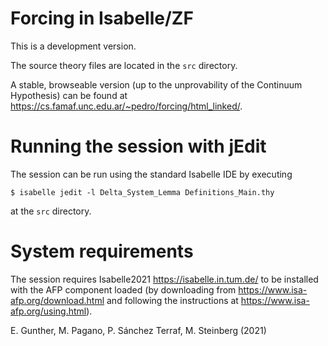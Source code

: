 Forcing in Isabelle/ZF
======================

This is a development version.

The source theory files are located in the `src` directory.

A stable, browseable version (up to the unprovability of the Continuum
Hypothesis) can be found at
https://cs.famaf.unc.edu.ar/~pedro/forcing/html_linked/.


Running the session with jEdit
==============================

The session can be run using the standard Isabelle IDE by
executing
```
$ isabelle jedit -l Delta_System_Lemma Definitions_Main.thy
```
at the `src` directory.


System requirements
===================

The session requires Isabelle2021 https://isabelle.in.tum.de/
to be installed with the AFP component loaded (by downloading from
https://www.isa-afp.org/download.html and following the instructions at https://www.isa-afp.org/using.html).


E. Gunther, M. Pagano, P. Sánchez Terraf, M. Steinberg (2021)
